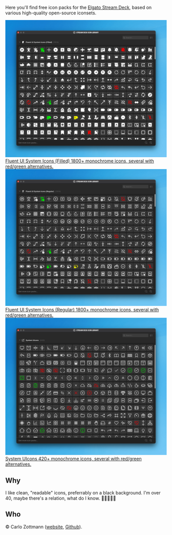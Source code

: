 <p>
  Here you'll find free icon packs for the
  <a href="https://www.elgato.com/en/stream-deck">Elgato Stream Deck</a>, based
  on various high-quality open-source iconsets.
</p>

<div class="grid-container">
  <a class="grid-item" href="/fluentui-system-icons-filled">
    <img
      class="grid-item-img"
      src="/img/screenshot-fluentui-system-icons-filled.png"
      title="Screenshot of the Stream Deck Icon Library"
    />
    <span class="grid-item-title">
      Fluent UI System Icons (Filled)
    </span>
    <span class="grid-item-desc">
      1800+ monochrome icons, several with red/green alternatives.
    </span>
  </a>

  <a class="grid-item" href="/fluentui-system-icons-regular">
    <img
      class="grid-item-img"
      src="/img/screenshot-fluentui-system-icons-regular.png"
      title="Screenshot of the Stream Deck Icon Library"
    />
    <span class="grid-item-title">
      Fluent UI System Icons (Regular)
    </span>
    <span class="grid-item-desc">
      1800+ monochrome icons, several with red/green alternatives.
    </span>
  </a>

  <a class="grid-item" href="/system-uicons">
    <img
      class="grid-item-img"
      src="/img/screenshot-system-uicons.png"
      title="Screenshot of the Stream Deck Icon Library"
    />
    <span class="grid-item-title">
      System UIcons
    </span>
    <span class="grid-item-desc">
      420+ monochrome icons, several with red/green alternatives.
    </span>
  </a>
</div>

<h2>Why</h2>

<p>
  I like clean, "readable" icons, preferrably on a black background. I'm over
  40, maybe there's a relation, what do I know. 🤷🏻‍♂️🖖🏼
</p>

<h2>Who</h2>

<p>
  &copy; Carlo Zottmann (<a href="https://zottmann.org">website</a>,
  <a href="https://github.com/carlo">Github</a>).
</p>
